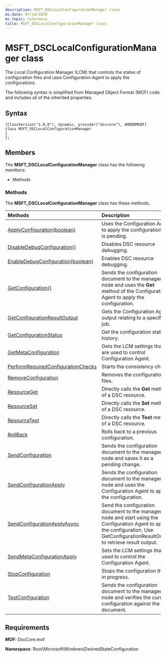 ```yaml
---
description: MSFT_DSCLocalConfigurationManager class
ms.date: 07/14/2020
ms.topic: reference
title: MSFT_DSCLocalConfigurationManager class
---
```

# MSFT_DSCLocalConfigurationManager class

The Local Configuration Manager (LCM) that controls the states of configuration files and uses
Configuration Agent to apply the configurations.

The following syntax is simplified from Managed Object Format (MOF) code and includes all of the
inherited properties.

## Syntax

```
[ClassVersion("1.0.0"), dynamic, provider("dsccore"), AMENDMENT]
class MSFT_DSCLocalConfigurationManager
{
};
```

## Members

The **MSFT_DSCLocalConfigurationManager** class has the following members:

- Methods

### Methods

The **MSFT_DSCLocalConfigurationManager** class has these methods.

|Methods |Description |
|:--- |:---|
| [ApplyConfiguration(boolean)](msft-dsclocalconfigurationmanager-applyconfiguration.md)| Uses the Configuration Agent to apply the configuration that is pending.|
| [DisableDebugConfiguration()](msft-dsclocalconfigurationmanager-disabledebugconfiguration.md)| Disables DSC resource debugging.|
| [EnableDebugConfiguration(boolean)](msft-dsclocalconfigurationmanager-enabledebugconfiguration.md)| Enables DSC resource debugging.|
| [GetConfiguration()](msft-dsclocalconfigurationmanager-getconfiguration.md)| Sends the configuration document to the managed node and uses the **Get** method of the Configuration Agent to apply the configuration.|
| [GetConfigurationResultOutput](msft-dsclocalconfigurationmanager-getconfigurationresultoutput.md)| Gets the Configuration Agent output relating to a specific job.|
| [GetConfigurationStatus](msft-dsclocalconfigurationmanager-getconfigurationstatus.md)| Get the configuration status history.|
| [GetMetaConfiguration](msft-dsclocalconfigurationmanager-getmetaconfiguration.md)| Gets the LCM settings that are used to control Configuration Agent.|
| [PerformRequiredConfigurationChecks](msft-dsclocalconfigurationmanager-performrequiredconfigurationchecks.md)| Starts the consistency check.|
| [RemoveConfiguration](msft-dsclocalconfigurationmanager-removeconfiguration.md)| Removes the configuration files.|
| [ResourceGet](msft-dsclocalconfigurationmanager-resourceget.md)| Directly calls the **Get** method of a DSC resource.|
| [ResourceSet](msft-dsclocalconfigurationmanager-resourceset.md)| Directly calls the **Set** method of a DSC resource.|
| [ResourceTest](msft-dsclocalconfigurationmanager-resourcetest.md)| Directly calls the **Test** method of a DSC resource.|
| [RollBack](msft-dsclocalconfigurationmanager-rollback.md)| Rolls back to a previous configuration.|
| [SendConfiguration](msft-dsclocalconfigurationmanager-sendconfiguration.md)| Sends the configuration document to the managed node and saves it as a pending change.|
| [SendConfigurationApply](msft-dsclocalconfigurationmanager-sendconfigurationapply.md)| Sends the configuration document to the managed node and uses the Configuration Agent to apply the configuration.|
| [SendConfigurationApplyAsync](msft-dsclocalconfigurationmanager-sendconfigurationapplyasync.md)| Send the configuration document to the managed node and start using the Configuration Agent to apply the configuration. Use GetConfigurationResultOutput to retrieve result output.|
| [SendMetaConfigurationApply](msft-dsclocalconfigurationmanager-sendmetaconfigurationapply.md)| Sets the LCM settings that are used to control the Configuration Agent.|
| [StopConfiguration](msft-dsclocalconfigurationmanager-stopconfiguration.md)| Stops the configuration that is in progress.|
| [TestConfiguration](msft-dsclocalconfigurationmanager-testconfiguration.md)| Sends the configuration document to the managed node and verifies the current configuration against the document.|

## Requirements

**MOF:** DscCore.mof

**Namespace**: Root\Microsoft\Windows\DesiredStateConfiguration
